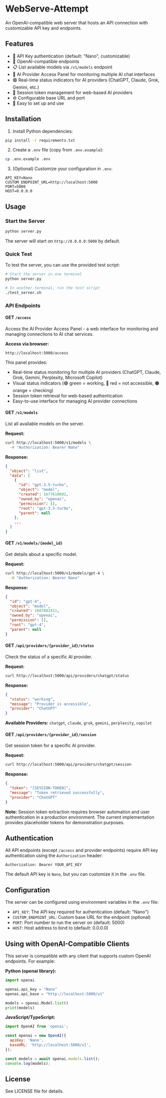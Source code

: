 # WebServe-Attempt

An OpenAI-compatible web server that hosts an API connection with customizable API key and endpoints.

## Features

- 🔑 API Key authentication (default: "Nano", customizable)
- 🔌 OpenAI-compatible endpoints
- 📋 List available models via `/v1/models` endpoint
- 🤖 AI Provider Access Panel for monitoring multiple AI chat interfaces
- 🟢 Real-time status indicators for AI providers (ChatGPT, Claude, Grok, Gemini, etc.)
- 🔐 Session token management for web-based AI providers
- ⚙️ Configurable base URL and port
- 🚀 Easy to set up and use

## Installation

1. Install Python dependencies:
```bash
pip install -r requirements.txt
```

2. Create a `.env` file (copy from `.env.example`):
```bash
cp .env.example .env
```

3. (Optional) Customize your configuration in `.env`:
```
API_KEY=Nano
CUSTOM_ENDPOINT_URL=http://localhost:5000
PORT=5000
HOST=0.0.0.0
```

## Usage

### Start the Server

```bash
python server.py
```

The server will start on `http://0.0.0.0:5000` by default.

### Quick Test

To test the server, you can use the provided test script:

```bash
# Start the server in one terminal
python server.py

# In another terminal, run the test script
./test_server.sh
```

### API Endpoints

#### GET `/access`
Access the AI Provider Access Panel - a web interface for monitoring and managing connections to AI chat services.

**Access via browser:**
```
http://localhost:5000/access
```

This panel provides:
- Real-time status monitoring for multiple AI providers (ChatGPT, Claude, Grok, Gemini, Perplexity, Microsoft Copilot)
- Visual status indicators (🟢 green = working, 🔴 red = not accessible, 🟠 orange = checking)
- Session token retrieval for web-based authentication
- Easy-to-use interface for managing AI provider connections

#### GET `/v1/models`
List all available models on the server.

**Request:**
```bash
curl http://localhost:5000/v1/models \
  -H "Authorization: Bearer Nano"
```

**Response:**
```json
{
  "object": "list",
  "data": [
    {
      "id": "gpt-3.5-turbo",
      "object": "model",
      "created": 1677610602,
      "owned_by": "openai",
      "permission": [],
      "root": "gpt-3.5-turbo",
      "parent": null
    },
    ...
  ]
}
```

#### GET `/v1/models/{model_id}`
Get details about a specific model.

**Request:**
```bash
curl http://localhost:5000/v1/models/gpt-4 \
  -H "Authorization: Bearer Nano"
```

**Response:**
```json
{
  "id": "gpt-4",
  "object": "model",
  "created": 1687882411,
  "owned_by": "openai",
  "permission": [],
  "root": "gpt-4",
  "parent": null
}
```

#### GET `/api/providers/{provider_id}/status`
Check the status of a specific AI provider.

**Request:**
```bash
curl http://localhost:5000/api/providers/chatgpt/status
```

**Response:**
```json
{
  "status": "working",
  "message": "Provider is accessible",
  "provider": "ChatGPT"
}
```

**Available Providers:** `chatgpt`, `claude`, `grok`, `gemini`, `perplexity`, `copilot`

#### GET `/api/providers/{provider_id}/session`
Get session token for a specific AI provider.

**Request:**
```bash
curl http://localhost:5000/api/providers/chatgpt/session
```

**Response:**
```json
{
  "token": "[SESSION-TOKEN]",
  "message": "Token retrieved successfully",
  "provider": "ChatGPT"
}
```

**Note:** Session token extraction requires browser automation and user authentication in a production environment. The current implementation provides placeholder tokens for demonstration purposes.

## Authentication

All API endpoints (except `/access` and provider endpoints) require API key authentication using the `Authorization` header:

```
Authorization: Bearer YOUR_API_KEY
```

The default API key is `Nano`, but you can customize it in the `.env` file.

## Configuration

The server can be configured using environment variables in the `.env` file:

- `API_KEY`: The API key required for authentication (default: "Nano")
- `CUSTOM_ENDPOINT_URL`: Custom base URL for the endpoint (optional)
- `PORT`: Port number to run the server on (default: 5000)
- `HOST`: Host address to bind to (default: 0.0.0.0)

## Using with OpenAI-Compatible Clients

This server is compatible with any client that supports custom OpenAI endpoints. For example:

**Python (openai library):**
```python
import openai

openai.api_key = "Nano"
openai.api_base = "http://localhost:5000/v1"

models = openai.Model.list()
print(models)
```

**JavaScript/TypeScript:**
```javascript
import OpenAI from 'openai';

const openai = new OpenAI({
  apiKey: 'Nano',
  baseURL: 'http://localhost:5000/v1',
});

const models = await openai.models.list();
console.log(models);
```

## License

See LICENSE file for details.
